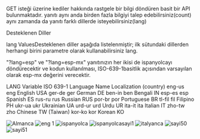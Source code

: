 GET isteği üzerine kediler hakkında rastgele bir bilgi döndüren basit bir API bulunmaktadır. yanıtı aynı anda birden fazla bilgiyi talep edebilirsiniz(count) aynı zamanda da yanıtı farklı dillerde isteyebilirsiniz(lang)

Desteklenen Diller

lang ValuesDesteklenen diller aşağıda listelenmiştir; ilk sütundaki dillerden herhangi birini parametre olarak kullanabilirsiniz lang.

"?lang=esp" ve "?lang=esp-mx" yanıtınızın her ikisi de ispanyolcayı döndürecektir ve kodun kullanılması, ISO-639-1basitlik açısından varsayılan olarak esp-mx değerini verecektir.


LANG Variable    ISO 639-1    Language Name    Localization (country)
 eng-us            eng	        English	              USA
 ger-de	           ger	        German	              DE
 ben-in	           ben         Bengali	              IN
 esp-es	           esp	       Spanish	              ES
 rus-ru	           rus	       Russian	              RUS
 por-br	           por	       Portuguese	            BR
 tl-fil	           fil	       Filipino	              PH
 ukr-ua            ukr	       Ukrainian	            UA
 urd-ur	           urd	       Urdu	                  UR
 ita-it	           ita	       Italian	              IT
 zho-tw	           zho	       Chinese	              TW (Taiwan)
 kor-ko	           kor	       Korean	                KO

 

![Almanca](https://github.com/gulsevim-blbl/OpenSource_Api/assets/73358343/df56b99e-dcd4-4ad4-b99f-5cd844e76d06)
![eng 1](https://github.com/gulsevim-blbl/OpenSource_Api/assets/73358343/80c349c1-163c-4708-9682-789a36cf8673)
![ispanyolca](https://github.com/gulsevim-blbl/OpenSource_Api/assets/73358343/4aeec873-0c96-4cbc-b83d-d168e617aaf2)
![ispanyolcasayi1](https://github.com/gulsevim-blbl/OpenSource_Api/assets/73358343/469f05fa-e65e-41cb-be76-9ad3d361a1cc)
![italyanca](https://github.com/gulsevim-blbl/OpenSource_Api/assets/73358343/b30eb387-75be-4d23-a937-c29ef68086ca)
![sayi50](https://github.com/gulsevim-blbl/OpenSource_Api/assets/73358343/06edd960-9efc-4104-9d6b-71dcda28df91)
![sayi51](https://github.com/gulsevim-blbl/OpenSource_Api/assets/73358343/8f18ffd5-e918-436d-9e6b-4ad48c121a58)



